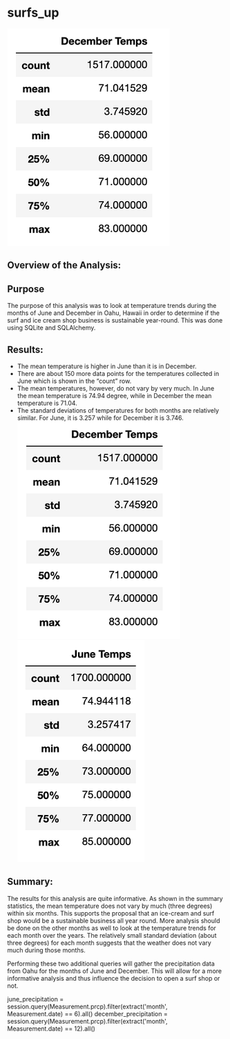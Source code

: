 # surfs_up

![December Temperature Summary](/december_temp_summary.png)

## Overview of the Analysis:

## Purpose

The purpose of this analysis was to look at temperature trends during the months of June and December in Oahu, Hawaii in order to determine if the surf and ice cream shop business is sustainable year-round. This was done using SQLite and SQLAlchemy. 

## Results:

-	The mean temperature is higher in June than it is in December.
-	There are about 150 more data points for the temperatures collected in June which is shown in the “count” row. 
-	The mean temperatures, however, do not vary by very much. In June the mean temperature is 74.94 degree, while in December the mean temperature is 71.04. 
-	The standard deviations of temperatures for both months are relatively similar. For June, it is 3.257 while for December it is 3.746. 
![December Temperature Summary](/december_temp_summary.png)
![June Temperature Summary](/june_temp_summary.png)

## Summary: 

The results for this analysis are quite informative. As shown in the summary statistics, the mean temperature does not vary by much (three degrees) within six months. This supports the proposal that an ice-cream and surf shop would be a sustainable business all year round. More analysis should be done on the other months as well to look at the temperature trends for each month over the years. The relatively small standard deviation (about three degrees) for each month suggests that the weather does not vary much during those months. 

Performing these two additional queries will gather the precipitation data from Oahu for the months of June and December. This will allow for a more informative analysis and thus influence the decision to open a surf shop or not. 

june_precipitation = session.query(Measurement.prcp).filter(extract('month', Measurement.date) == 6).all()
december_precipitation = session.query(Measurement.prcp).filter(extract('month', Measurement.date) == 12).all()
